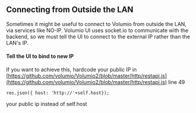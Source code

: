## Connecting from Outside the LAN

Sometimes it might be useful to connect to Volumio from outside the LAN, via services like NO-IP. Volumio UI uses socket.io to communicate with the backend, so we must tell the UI to connect
to the external IP rather than the LAN's IP.

 #### Tell the UI to bind to new IP

 If you want to achieve this, hardcode your public IP in [https://github.com/volumio/Volumio2/blob/master/http/restapi.js](https://github.com/volumio/Volumio2/blob/master/http/restapi.js) line 49

```
res.json({ host: 'http://'+self.host});
```

your public ip instead of self.host
